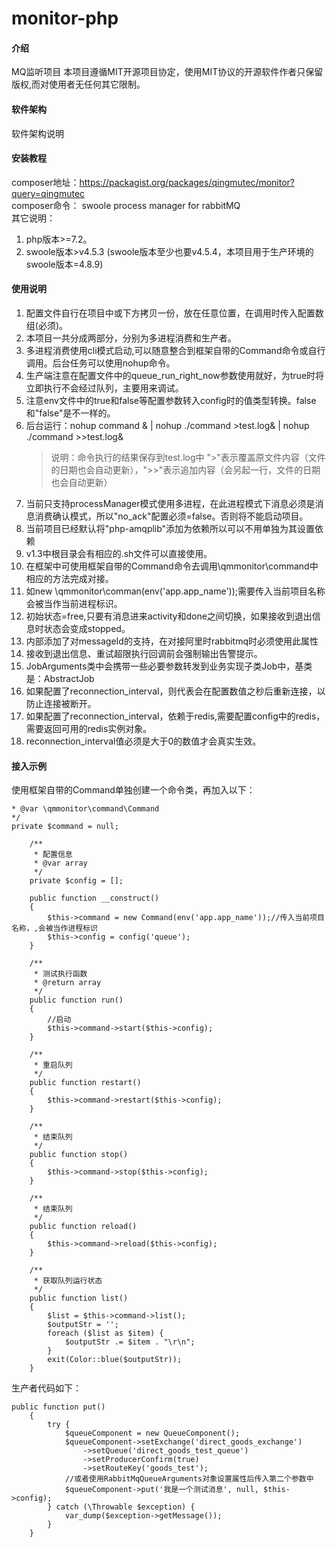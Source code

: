 # monitor-php

#### 介绍
MQ监听项目
本项目遵循MIT开源项目协定，使用MIT协议的开源软件作者只保留版权,而对使用者无任何其它限制。

#### 软件架构
软件架构说明


#### 安装教程

composer地址：https://packagist.org/packages/qingmutec/monitor?query=qingmutec <br/>
composer命令： swoole process manager for rabbitMQ <br/>
其它说明：
1. php版本>=7.2。
2. swoole版本>v4.5.3 (swoole版本至少也要v4.5.4，本项目用于生产环境的swoole版本=4.8.9)

#### 使用说明

1.  配置文件自行在项目中或下方拷贝一份，放在任意位置，在调用时传入配置数组(必须)。
2.  本项目一共分成两部分，分别为多进程消费和生产者。
3.  多进程消费使用cli模式启动,可以随意整合到框架自带的Command命令或自行调用。后台任务可以使用nohup命令。
4.  生产端注意在配置文件中的queue_run_right_now参数使用就好，为true时将立即执行不会经过队列，主要用来调试。
5.  注意env文件中的true和false等配置参数转入config时的值类型转换。false和"false"是不一样的。
6.  后台运行：nohup command &   | nohup ./command >test.log&   |  nohup ./command >>test.log&
    > 说明：命令执行的结果保存到test.log中 ">"表示覆盖原文件内容（文件的日期也会自动更新），">>"表示追加内容（会另起一行，文件的日期也会自动更新）
7.  当前只支持processManager模式使用多进程，在此进程模式下消息必须是消息消费确认模式，所以"no_ack"配置必须=false。否则将不能启动项目。
8.  当前项目已经默认将"php-amqplib"添加为依赖所以可以不用单独为其设置依赖
9.  v1.3中根目录会有相应的.sh文件可以直接使用。
10. 在框架中可使用框架自带的Command命令去调用\qmmonitor\command中相应的方法完成对接。
11. 如new \qmmonitor\comman(env('app.app_name'));需要传入当前项目名称会被当作当前进程标识。
12. 初始状态=free,只要有消息进来activity和done之间切换，如果接收到退出信息时状态会变成stopped。
13. 内部添加了对messageId的支持，在对接阿里时rabbitmq时必须使用此属性
14. 接收到退出信息、重试超限执行回调前会强制输出告警提示。
15. JobArguments类中会携带一些必要参数转发到业务实现子类Job中，基类是：AbstractJob
16. 如果配置了reconnection_interval，则代表会在配置数值之秒后重新连接，以防止连接被断开。
17. 如果配置了reconnection_interval，依赖于redis,需要配置config中的redis，需要返回可用的redis实例对象。
18. reconnection_interval值必须是大于0的数值才会真实生效。

#### 接入示例

使用框架自带的Command单独创建一个命令类，再加入以下：
```    /**
* @var \qmmonitor\command\Command
*/
private $command = null;

    /**
     * 配置信息
     * @var array
     */
    private $config = [];

    public function __construct()
    {
        $this->command = new Command(env('app.app_name'));//传入当前项目名称，,会被当作进程标识
        $this->config = config('queue');
    }

    /**
     * 测试执行函数
     * @return array
     */
    public function run()
    {
        //启动
        $this->command->start($this->config);
    }

    /**
     * 重启队列
     */
    public function restart()
    {
        $this->command->restart($this->config);
    }

    /**
     * 结束队列
     */
    public function stop()
    {
        $this->command->stop($this->config);
    }
    
    /**
     * 结束队列
     */
    public function reload()
    {
        $this->command->reload($this->config);
    }

    /**
     * 获取队列运行状态
     */
    public function list()
    {
        $list = $this->command->list();
        $outputStr = '';
        foreach ($list as $item) {
            $outputStr .= $item . "\r\n";
        }
        exit(Color::blue($outputStr));
    }
```
生产者代码如下：
```
public function put()
    {
        try {
            $queueComponent = new QueueComponent();
            $queueComponent->setExchange('direct_goods_exchange')
                ->setQueue('direct_goods_test_queue')
                ->setProducerConfirm(true)
                ->setRouteKey('goods_test');
            //或者使用RabbitMqQueueArguments对象设置属性后传入第二个参数中
            $queueComponent->put('我是一个测试消息', null, $this->config);
        } catch (\Throwable $exception) {
            var_dump($exception->getMessage());
        }
    }
```
    

